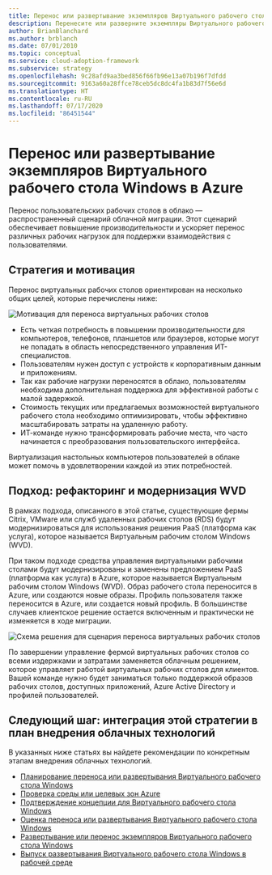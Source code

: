 ```yaml
---
title: Перенос или развертывание экземпляров Виртуального рабочего стола Windows в Azure
description: Перенесите или разверните экземпляры Виртуального рабочего стола Windows в Azure.
author: BrianBlanchard
ms.author: brblanch
ms.date: 07/01/2010
ms.topic: conceptual
ms.service: cloud-adoption-framework
ms.subservice: strategy
ms.openlocfilehash: 9c28afd9aa3bed856f66fb96e13a07b196f7dfdd
ms.sourcegitcommit: 9163a60a28ffce78ceb5dc8dc4fa1b83d7f56e6d
ms.translationtype: HT
ms.contentlocale: ru-RU
ms.lasthandoff: 07/17/2020
ms.locfileid: "86451544"
---
```

# <a name="migrate-or-deploy-windows-virtual-desktop-instances-to-azure"></a>Перенос или развертывание экземпляров Виртуального рабочего стола Windows в Azure

Перенос пользовательских рабочих столов в облако — распространенный сценарий облачной миграции. Этот сценарий обеспечивает повышение производительности и ускоряет перенос различных рабочих нагрузок для поддержки взаимодействия с пользователями.

## <a name="strategy-and-motivations"></a>Стратегия и мотивация

Перенос виртуальных рабочих столов ориентирован на несколько общих целей, которые перечислены ниже:

![Мотивация для переноса виртуальных рабочих столов](../../_images/migrate/wvd/motivations.png)

- Есть четкая потребность в повышении производительности для компьютеров, телефонов, планшетов или браузеров, которые могут не попадать в область непосредственного управления ИТ-специалистов.
- Пользователям нужен доступ с устройств к корпоративным данным и приложениям.
- Так как рабочие нагрузки переносятся в облако, пользователям необходима дополнительная поддержка для эффективной работы с малой задержкой.
- Стоимость текущих или предлагаемых возможностей виртуального рабочего стола необходимо оптимизировать, чтобы эффективно масштабировать затраты на удаленную работу.
- ИТ-команде нужно трансформировать рабочие места, что часто начинается с преобразования пользовательского интерфейса.

Виртуализация настольных компьютеров пользователей в облаке может помочь в удовлетворении каждой из этих потребностей.

## <a name="approach-wvd-refactor-and-modernization"></a>Подход: рефакторинг и модернизация WVD

В рамках подхода, описанного в этой статье, существующие фермы Citrix, VMware или служб удаленных рабочих столов (RDS) будут модернизироваться для использования решения PaaS (платформа как услуга), которое называется Виртуальным рабочим столом Windows (WVD).

При таком подходе средства управления виртуальными рабочими столами будут модернизированы и заменены предложением PaaS (платформа как услуга) в Azure, которое называется Виртуальным рабочим столом Windows (WVD). Образ рабочего стола переносится в Azure, или создаются новые образы. Профиль пользователя также переносится в Azure, или создается новый профиль. В большинстве случаев клиентское решение остается включенным и практически не изменяется в ходе миграции.

![Схема решения для сценария переноса виртуальных рабочих столов](../../_images/migrate/wvd/scenario-solution.png)

По завершении управление фермой виртуальных рабочих столов со всеми издержками и затратами заменяется облачным решением, которое управляет работой виртуальных рабочих столов для клиентов. Вашей команде нужно будет заниматься только поддержкой образов рабочих столов, доступных приложений, Azure Active Directory и профилей пользователей.

## <a name="next-step-integrate-this-strategy-into-your-cloud-adoption-journey"></a>Следующий шаг: интеграция этой стратегии в план внедрения облачных технологий

В указанных ниже статьях вы найдете рекомендации по конкретным этапам внедрения облачных технологий.

- [Планирование переноса или развертывания Виртуального рабочего стола Windows](./plan.md)
- [Проверка среды или целевых зон Azure](./ready.md)
- [Подтверждение концепции для Виртуального рабочего стола Windows](./proof-of-concept.md)
- [Оценка переноса или развертывания Виртуального рабочего стола Windows](./migrate-assess.md)
- [Развертывание или перенос экземпляров Виртуального рабочего стола Windows](./migrate-deploy.md)
- [Выпуск развертывания Виртуального рабочего стола Windows в рабочей среде](./migrate-release.md)
